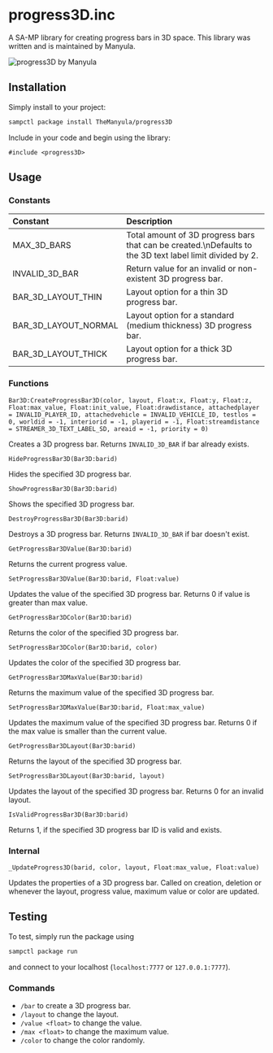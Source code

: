 # progress3D.inc

A SA-MP library for creating progress bars in 3D space. This library was written and is maintained by Manyula.

![progress3D by Manyula](https://www2.pic-upload.de/thumb/35895015/progress3D.png "progress3D by Manyula")

## Installation

Simply install to your project:

```bash
sampctl package install TheManyula/progress3D
```

Include in your code and begin using the library:

```pawn
#include <progress3D>
```

## Usage

### Constants

| Constant             | Description                                                                                              |
| :------------------- | :------------------------------------------------------------------------------------------------------- |
| MAX_3D_BARS          | Total amount of 3D progress bars that can be created.\nDefaults to the 3D text label limit divided by 2. |
| INVALID_3D_BAR       | Return value for an invalid or non-existent 3D progress bar.                                             |
| BAR_3D_LAYOUT_THIN   | Layout option for a thin 3D progress bar.                                                                |
| BAR_3D_LAYOUT_NORMAL | Layout option for a standard (medium thickness) 3D progress bar.                                         |
| BAR_3D_LAYOUT_THICK  | Layout option for a thick 3D progress bar.                                                               |

### Functions

```pawn
Bar3D:CreateProgressBar3D(color, layout, Float:x, Float:y, Float:z, Float:max_value, Float:init_value, Float:drawdistance, attachedplayer = INVALID_PLAYER_ID, attachedvehicle = INVALID_VEHICLE_ID, testlos = 0, worldid = -1, interiorid = -1, playerid = -1, Float:streamdistance = STREAMER_3D_TEXT_LABEL_SD, areaid = -1, priority = 0)
```

Creates a 3D progress bar. Returns `INVALID_3D_BAR` if bar already exists.

```pawn
HideProgressBar3D(Bar3D:barid)
```

Hides the specified 3D progress bar.

```pawn
ShowProgressBar3D(Bar3D:barid)
```

Shows the specified 3D progress bar.

```pawn
DestroyProgressBar3D(Bar3D:barid)
```

Destroys a 3D progress bar. Returns `INVALID_3D_BAR` if bar doesn't exist.

```pawn
GetProgressBar3DValue(Bar3D:barid)
```

Returns the current progress value.

```pawn
SetProgressBar3DValue(Bar3D:barid, Float:value)
```

Updates the value of the specified 3D progress bar. Returns 0 if value is greater than max value.

```pawn
GetProgressBar3DColor(Bar3D:barid)
```

Returns the color of the specified 3D progress bar.

```pawn
SetProgressBar3DColor(Bar3D:barid, color)
```

Updates the color of the specified 3D progress bar.

```pawn
GetProgressBar3DMaxValue(Bar3D:barid)
```

Returns the maximum value of the specified 3D progress bar.

```pawn
SetProgressBar3DMaxValue(Bar3D:barid, Float:max_value)
```

Updates the maximum value of the specified 3D progress bar. Returns 0 if the max value is smaller than the current value.

```pawn
GetProgressBar3DLayout(Bar3D:barid)
```

Returns the layout of the specified 3D progress bar.

```pawn
SetProgressBar3DLayout(Bar3D:barid, layout)
```

Updates the layout of the specified 3D progress bar. Returns 0 for an invalid layout.

```pawn
IsValidProgressBar3D(Bar3D:barid)
```

Returns 1, if the specified 3D progress bar ID is valid and exists.

### Internal

```pawn
_UpdateProgress3D(barid, color, layout, Float:max_value, Float:value)
```

Updates the properties of a 3D progress bar. Called on creation, deletion or whenever the layout, progress value, maximum value or color are updated.

## Testing

To test, simply run the package using

```bash
sampctl package run
```

and connect to your localhost (`localhost:7777` or `127.0.0.1:7777`).

### Commands

* `/bar` to create a 3D progress bar.
* `/layout` to change the layout.
* `/value <float>` to change the value.
* `/max <float>` to change the maximum value.
* `/color` to change the color randomly.
